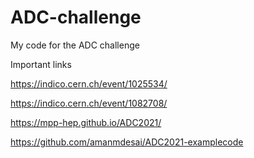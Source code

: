 # ADC-challenge
My code for the ADC challenge

Important links

https://indico.cern.ch/event/1025534/

https://indico.cern.ch/event/1082708/

https://mpp-hep.github.io/ADC2021/ 

https://github.com/amanmdesai/ADC2021-examplecode


